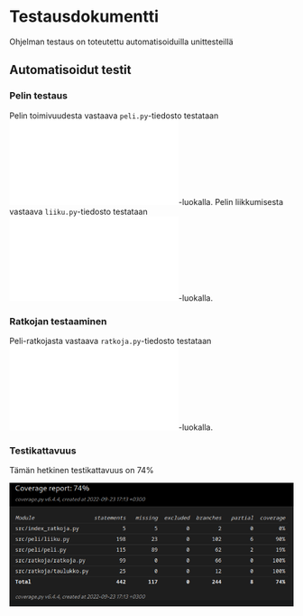 # Testausdokumentti

Ohjelman testaus on toteutettu automatisoiduilla unittesteillä

## Automatisoidut testit

### Pelin testaus

Pelin toimivuudesta vastaava `peli.py`-tiedosto testataan ![TestPeli](/src/tests/peli/peli_test.py)-luokalla. Pelin liikkumisesta vastaava `liiku.py`-tiedosto testataan ![TestPeliLiikkuminen](/src/tests/liikkuminen/liiku_test.py)-luokalla.

### Ratkojan testaaminen

Peli-ratkojasta vastaava `ratkoja.py`-tiedosto testataan ![TestRatkoja](/src/tests/ratkoja/ratkoja_test.py)-luokalla. 

### Testikattavuus

Tämän hetkinen testikattavuus on 74%

![](./kuvat/coverage-report.png)

